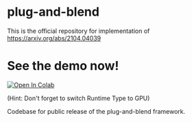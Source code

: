 # plug-and-blend

This is the official repository for implementation of https://arxiv.org/abs/2104.04039

# See the demo now!
<a href="https://colab.research.google.com/github/xxbidiao/plug-and-blend/blob/main/blending_generation_demo_colab.ipynb">
  <img src="https://colab.research.google.com/assets/colab-badge.svg" alt="Open In Colab"/>
</a>

(Hint: Don't forget to switch Runtime Type to GPU)

Codebase for public release of the plug-and-blend framework.
